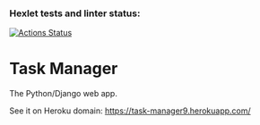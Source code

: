### Hexlet tests and linter status:
[![Actions Status](https://github.com/eugenenazirov/python-project-52/workflows/hexlet-check/badge.svg)](https://github.com/eugenenazirov/python-project-52/actions)

# Task Manager

The Python/Django web app.

See it on Heroku domain:
https://task-manager9.herokuapp.com/
